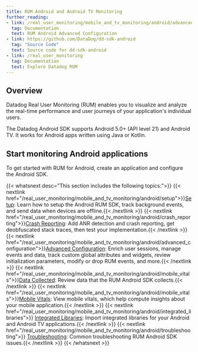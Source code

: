 ```yaml
---
title: RUM Android and Android TV Monitoring
further_reading:
- link: /real_user_monitoring/mobile_and_tv_monitoring/android/advanced_configuration
  tag: Documentation
  text: RUM Android Advanced Configuration
- link: https://github.com/DataDog/dd-sdk-android
  tag: "Source Code"
  text: Source code for dd-sdk-android
- link: /real_user_monitoring
  tag: Documentation
  text: Explore Datadog RUM
---
```

## Overview

Datadog Real User Monitoring (RUM) enables you to visualize and analyze the real-time performance and user journeys of your application's individual users.

The Datadog Android SDK supports Android 5.0+ (API level 21) and Android TV. It works for Android apps written using Java or Kotlin.

## Start monitoring Android applications

To get started with RUM for Android, create an application and configure the Android SDK.

{{< whatsnext desc="This section includes the following topics:">}}
  {{< nextlink href="/real_user_monitoring/mobile_and_tv_monitoring/android/setup">}}<u>Setup</u>: Learn how to setup the Android RUM SDK, track background events, and send data when devices are offline.{{< /nextlink >}}
  {{< nextlink href="/real_user_monitoring/mobile_and_tv_monitoring/android/crash_reporting">}}<u>Crash Reporting</u>: Add ANR detection and crash reporting, get deobfuscated stack traces, then test your implementation.{{< /nextlink >}}
  {{< nextlink href="/real_user_monitoring/mobile_and_tv_monitoring/android/advanced_configuration">}}<u>Advanced Configuration</u>: Enrich user sessions, manage events and data, track custom global attributes and widgets, review initialization parameters, modify or drop RUM events, and more.{{< /nextlink >}}
  {{< nextlink href="/real_user_monitoring/mobile_and_tv_monitoring/android/mobile_vitals">}}<u>Data Collected</u>: Review data that the RUM Android SDK collects.{{< /nextlink >}}
  {{< nextlink href="/real_user_monitoring/mobile_and_tv_monitoring/android/mobile_vitals">}}<u>Mobile Vitals</u>: View mobile vitals, which help compute insights about your mobile application.{{< /nextlink >}}
  {{< nextlink href="/real_user_monitoring/mobile_and_tv_monitoring/android/integrated_libraries">}}
  <u>Integrated Libraries</u>: Import integrated libraries for your Android and Android TV applications.{{< /nextlink >}}
  {{< nextlink href="/real_user_monitoring/mobile_and_tv_monitoring/android/troubleshooting">}}
  <u>Troubleshooting</u>: Common troubleshooting RUM Android SDK issues.{{< /nextlink >}}
{{< /whatsnext >}}
